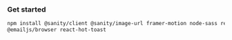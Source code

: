 ### Get started

```bash
npm install @sanity/client @sanity/image-url framer-motion node-sass react-icons react-tooltip 
@emailjs/browser react-hot-toast
```